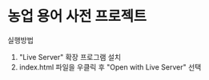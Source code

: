 # 농업 용어 사전 프로젝트

실행방법
1. "Live Server" 확장 프로그램 설치
2. index.html 파일을 우클릭 후 "Open with Live Server" 선택